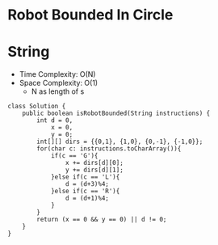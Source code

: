 # Robot Bounded In Circle

# String

- Time Complexity: O(N)
- Space Complexity: O(1)
  - N as length of s

```
class Solution {
    public boolean isRobotBounded(String instructions) {
        int d = 0,
            x = 0,
            y = 0;
        int[][] dirs = {{0,1}, {1,0}, {0,-1}, {-1,0}};
        for(char c: instructions.toCharArray()){
            if(c == 'G'){
                x += dirs[d][0];
                y += dirs[d][1];
            }else if(c == 'L'){
                d = (d+3)%4;
            }else if(c == 'R'){
                d = (d+1)%4;
            }
        }
        return (x == 0 && y == 0) || d != 0;
    }
}
```
